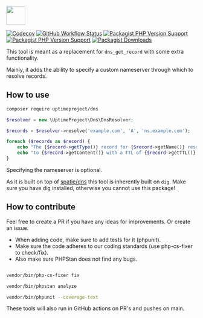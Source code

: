 <a href="https://uptimeproject.io" target="_blank"><img src="https://uptimeproject.io/img/logo.png" height="50px" /></a>

[![Codecov](https://img.shields.io/codecov/c/github/uptimeproject/dns?style=flat-square)](https://app.codecov.io/gh/uptimeproject/dns)
[![GitHub Workflow Status](https://img.shields.io/github/workflow/status/uptimeproject/dns/CI?style=flat-square)](https://github.com/uptimeproject/dns/actions)
[![Packagist PHP Version Support](https://img.shields.io/packagist/php-v/uptimeproject/dns?style=flat-square)](https://packagist.org/packages/uptimeproject/dns)
[![Packagist PHP Version Support](https://img.shields.io/packagist/v/uptimeproject/dns?style=flat-square)](https://packagist.org/packages/uptimeproject/dns)
[![Packagist Downloads](https://img.shields.io/packagist/dt/uptimeproject/dns?style=flat-square)](https://packagist.org/packages/uptimeproject/dns)

This tool is meant as a replacement for `dns_get_record` with some extra functionality.

Mainly, it adds the ability to specify a custom nameserver through which to resolve records.

## How to use

```bash
composer require uptimeproject/dns
```

```php
$resolver = new \UptimeProject\Dns\DnsResolver;

$records = $resolver->resolve('example.com', 'A', 'ns.example.com');

foreach ($records as $record) {
    echo "The {$record->getType()} record for {$record->getName()} resolves\n";
    echo "to {$record->getContent()} with a TTL of {$record->getTTL()} seconds.\n";
}
```

Specifying the nameserver is optional.

As it is built on top of [spatie/dns](https://github.com/spatie/dns) this tool is inherently built on `dig`.
Make sure you have dig installed, otherwise you cannot use this package!

## How to contribute

Feel free to create a PR if you have any ideas for improvements. Or create an issue.

* When adding code, make sure to add tests for it (phpunit).
* Make sure the code adheres to our coding standards (use php-cs-fixer to check/fix). 
* Also make sure PHPStan does not find any bugs.

```bash

vendor/bin/php-cs-fixer fix

vendor/bin/phpstan analyze

vendor/bin/phpunit --coverage-text

```

These tools will also run in GitHub actions on PR's and pushes on main.
